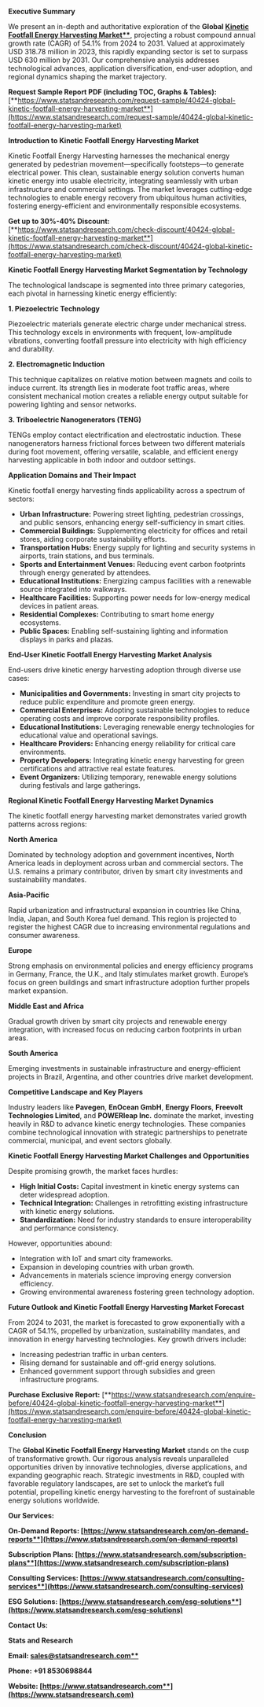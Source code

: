 ﻿**Executive Summary**

We present an in-depth and authoritative exploration of the **Global [Kinetic Footfall Energy Harvesting Market**](https://www.statsandresearch.com/report/40424-global-kinetic-footfall-energy-harvesting-market)**, projecting a robust compound annual growth rate (CAGR) of 54.1% from 2024 to 2031. Valued at approximately USD 318.78 million in 2023, this rapidly expanding sector is set to surpass USD 630 million by 2031. Our comprehensive analysis addresses technological advances, application diversification, end-user adoption, and regional dynamics shaping the market trajectory.

**Request Sample Report PDF (including TOC, Graphs & Tables):** [**https://www.statsandresearch.com/request-sample/40424-global-kinetic-footfall-energy-harvesting-market**](https://www.statsandresearch.com/request-sample/40424-global-kinetic-footfall-energy-harvesting-market)

**Introduction to Kinetic Footfall Energy Harvesting Market**

Kinetic Footfall Energy Harvesting harnesses the mechanical energy generated by pedestrian movement—specifically footsteps—to generate electrical power. This clean, sustainable energy solution converts human kinetic energy into usable electricity, integrating seamlessly with urban infrastructure and commercial settings. The market leverages cutting-edge technologies to enable energy recovery from ubiquitous human activities, fostering energy-efficient and environmentally responsible ecosystems.

**Get up to 30%-40% Discount:** [**https://www.statsandresearch.com/check-discount/40424-global-kinetic-footfall-energy-harvesting-market**](https://www.statsandresearch.com/check-discount/40424-global-kinetic-footfall-energy-harvesting-market)

**Kinetic Footfall Energy Harvesting Market Segmentation by Technology**

The technological landscape is segmented into three primary categories, each pivotal in harnessing kinetic energy efficiently:

**1. Piezoelectric Technology**

Piezoelectric materials generate electric charge under mechanical stress. This technology excels in environments with frequent, low-amplitude vibrations, converting footfall pressure into electricity with high efficiency and durability.

**2. Electromagnetic Induction**

This technique capitalizes on relative motion between magnets and coils to induce current. Its strength lies in moderate foot traffic areas, where consistent mechanical motion creates a reliable energy output suitable for powering lighting and sensor networks.

**3. Triboelectric Nanogenerators (TENG)**

TENGs employ contact electrification and electrostatic induction. These nanogenerators harness frictional forces between two different materials during foot movement, offering versatile, scalable, and efficient energy harvesting applicable in both indoor and outdoor settings.

**Application Domains and Their Impact**

Kinetic footfall energy harvesting finds applicability across a spectrum of sectors:

- **Urban Infrastructure:** Powering street lighting, pedestrian crossings, and public sensors, enhancing energy self-sufficiency in smart cities.
- **Commercial Buildings:** Supplementing electricity for offices and retail stores, aiding corporate sustainability efforts.
- **Transportation Hubs:** Energy supply for lighting and security systems in airports, train stations, and bus terminals.
- **Sports and Entertainment Venues:** Reducing event carbon footprints through energy generated by attendees.
- **Educational Institutions:** Energizing campus facilities with a renewable source integrated into walkways.
- **Healthcare Facilities:** Supporting power needs for low-energy medical devices in patient areas.
- **Residential Complexes:** Contributing to smart home energy ecosystems.
- **Public Spaces:** Enabling self-sustaining lighting and information displays in parks and plazas.

**End-User Kinetic Footfall Energy Harvesting Market Analysis**

End-users drive kinetic energy harvesting adoption through diverse use cases:

- **Municipalities and Governments:** Investing in smart city projects to reduce public expenditure and promote green energy.
- **Commercial Enterprises:** Adopting sustainable technologies to reduce operating costs and improve corporate responsibility profiles.
- **Educational Institutions:** Leveraging renewable energy technologies for educational value and operational savings.
- **Healthcare Providers:** Enhancing energy reliability for critical care environments.
- **Property Developers:** Integrating kinetic energy harvesting for green certifications and attractive real estate features.
- **Event Organizers:** Utilizing temporary, renewable energy solutions during festivals and large gatherings.

**Regional Kinetic Footfall Energy Harvesting Market Dynamics**

The kinetic footfall energy harvesting market demonstrates varied growth patterns across regions:

**North America**

Dominated by technology adoption and government incentives, North America leads in deployment across urban and commercial sectors. The U.S. remains a primary contributor, driven by smart city investments and sustainability mandates.

**Asia-Pacific**

Rapid urbanization and infrastructural expansion in countries like China, India, Japan, and South Korea fuel demand. This region is projected to register the highest CAGR due to increasing environmental regulations and consumer awareness.

**Europe**

Strong emphasis on environmental policies and energy efficiency programs in Germany, France, the U.K., and Italy stimulates market growth. Europe’s focus on green buildings and smart infrastructure adoption further propels market expansion.

**Middle East and Africa**

Gradual growth driven by smart city projects and renewable energy integration, with increased focus on reducing carbon footprints in urban areas.

**South America**

Emerging investments in sustainable infrastructure and energy-efficient projects in Brazil, Argentina, and other countries drive market development.

**Competitive Landscape and Key Players**

Industry leaders like **Pavegen**, **EnOcean GmbH**, **Energy Floors**, **Freevolt Technologies Limited**, and **POWERleap Inc.** dominate the market, investing heavily in R&D to advance kinetic energy technologies. These companies combine technological innovation with strategic partnerships to penetrate commercial, municipal, and event sectors globally.

**Kinetic Footfall Energy Harvesting Market Challenges and Opportunities**

Despite promising growth, the market faces hurdles:

- **High Initial Costs:** Capital investment in kinetic energy systems can deter widespread adoption.
- **Technical Integration:** Challenges in retrofitting existing infrastructure with kinetic energy solutions.
- **Standardization:** Need for industry standards to ensure interoperability and performance consistency.

However, opportunities abound:

- Integration with IoT and smart city frameworks.
- Expansion in developing countries with urban growth.
- Advancements in materials science improving energy conversion efficiency.
- Growing environmental awareness fostering green technology adoption.

**Future Outlook and Kinetic Footfall Energy Harvesting Market Forecast**

From 2024 to 2031, the market is forecasted to grow exponentially with a CAGR of 54.1%, propelled by urbanization, sustainability mandates, and innovation in energy harvesting technologies. Key growth drivers include:

- Increasing pedestrian traffic in urban centers.
- Rising demand for sustainable and off-grid energy solutions.
- Enhanced government support through subsidies and green infrastructure programs.

**Purchase Exclusive Report:** [**https://www.statsandresearch.com/enquire-before/40424-global-kinetic-footfall-energy-harvesting-market**](https://www.statsandresearch.com/enquire-before/40424-global-kinetic-footfall-energy-harvesting-market)

**Conclusion**

The **Global Kinetic Footfall Energy Harvesting Market** stands on the cusp of transformative growth. Our rigorous analysis reveals unparalleled opportunities driven by innovative technologies, diverse applications, and expanding geographic reach. Strategic investments in R&D, coupled with favorable regulatory landscapes, are set to unlock the market’s full potential, propelling kinetic energy harvesting to the forefront of sustainable energy solutions worldwide.

**Our Services:**

**On-Demand Reports: [https://www.statsandresearch.com/on-demand-reports**](https://www.statsandresearch.com/on-demand-reports)**

**Subscription Plans: [https://www.statsandresearch.com/subscription-plans**](https://www.statsandresearch.com/subscription-plans)**

**Consulting Services: [https://www.statsandresearch.com/consulting-services**](https://www.statsandresearch.com/consulting-services)**

**ESG Solutions: [https://www.statsandresearch.com/esg-solutions**](https://www.statsandresearch.com/esg-solutions)**

**Contact Us:**

**Stats and Research**

**Email: [sales@statsandresearch.com**](mailto:sales@statsandresearch.com)**

**Phone: +91 8530698844**

**Website: [https://www.statsandresearch.com**](https://www.statsandresearch.com)**
